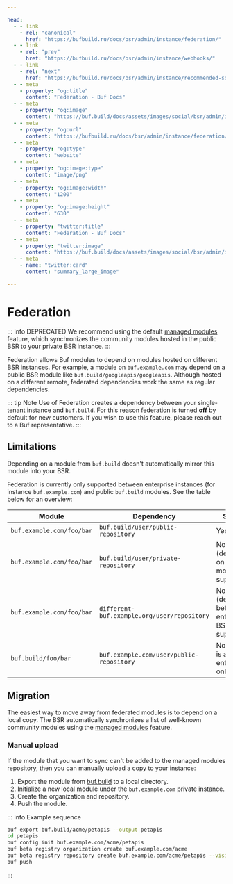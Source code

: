 ```yaml
---

head:
  - - link
    - rel: "canonical"
      href: "https://bufbuild.ru/docs/bsr/admin/instance/federation/"
  - - link
    - rel: "prev"
      href: "https://bufbuild.ru/docs/bsr/admin/instance/webhooks/"
  - - link
    - rel: "next"
      href: "https://bufbuild.ru/docs/bsr/admin/instance/recommended-sdks/"
  - - meta
    - property: "og:title"
      content: "Federation - Buf Docs"
  - - meta
    - property: "og:image"
      content: "https://buf.build/docs/assets/images/social/bsr/admin/instance/federation.png"
  - - meta
    - property: "og:url"
      content: "https://bufbuild.ru/docs/bsr/admin/instance/federation/"
  - - meta
    - property: "og:type"
      content: "website"
  - - meta
    - property: "og:image:type"
      content: "image/png"
  - - meta
    - property: "og:image:width"
      content: "1200"
  - - meta
    - property: "og:image:height"
      content: "630"
  - - meta
    - property: "twitter:title"
      content: "Federation - Buf Docs"
  - - meta
    - property: "twitter:image"
      content: "https://buf.build/docs/assets/images/social/bsr/admin/instance/federation.png"
  - - meta
    - name: "twitter:card"
      content: "summary_large_image"

---
```


# Federation

::: info DEPRECATED
We recommend using the default [managed modules](../managed-modules/) feature, which synchronizes the community modules hosted in the public BSR to your private BSR instance.
:::

Federation allows Buf modules to depend on modules hosted on different BSR instances. For example, a module on `buf.example.com` may depend on a public BSR module like `buf.build/googleapis/googleapis`. Although hosted on a different remote, federated dependencies work the same as regular dependencies.

::: tip Note
Use of Federation creates a dependency between your single-tenant instance and `buf.build`. For this reason federation is turned **off** by default for new customers. If you wish to use this feature, please reach out to a Buf representative.
:::

## Limitations

Depending on a module from `buf.build` doesn't automatically mirror this module into your BSR.

Federation is currently only supported between enterprise instances (for instance `buf.example.com`) and public `buf.build` modules. See the table below for an overview:

| Module                    | Dependency                                  | Supported                                               |
| ------------------------- | ------------------------------------------- | ------------------------------------------------------- |
| `buf.example.com/foo/bar` | `buf.build/user/public-repository`          | Yes                                                     |
| `buf.example.com/foo/bar` | `buf.build/user/private-repository`         | No (dependencies on private modules not supported)      |
| `buf.example.com/foo/bar` | `different-buf.example.org/user/repository` | No (dependencies between enterprise BSRs not supported) |
| `buf.build/foo/bar`       | `buf.example.com/user/public-repository`    | No (federation is a enterprise-only feature)            |

## Migration

The easiest way to move away from federated modules is to depend on a local copy. The BSR automatically synchronizes a list of well-known community modules using the [managed modules](../managed-modules/) feature.

### Manual upload

If the module that you want to sync can't be added to the managed modules repository, then you can manually upload a copy to your instance:

1.  Export the module from [buf.build](https://buf.build) to a local directory.
2.  Initialize a new local module under the `buf.example.com` private instance.
3.  Create the organization and repository.
4.  Push the module.

::: info Example sequence

```sh
buf export buf.build/acme/petapis --output petapis
cd petapis
buf config init buf.example.com/acme/petapis
buf beta registry organization create buf.example.com/acme
buf beta registry repository create buf.example.com/acme/petapis --visibility public
buf push
```

:::
